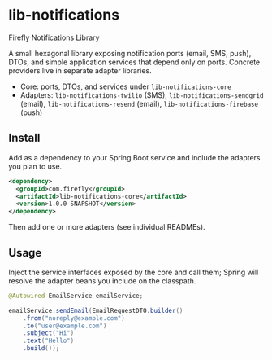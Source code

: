 # lib-notifications

Firefly Notifications Library

A small hexagonal library exposing notification ports (email, SMS, push), DTOs, and simple application services that depend only on ports. Concrete providers live in separate adapter libraries.

- Core: ports, DTOs, and services under `lib-notifications-core`
- Adapters: `lib-notifications-twilio` (SMS), `lib-notifications-sendgrid` (email), `lib-notifications-resend` (email), `lib-notifications-firebase` (push)

## Install
Add as a dependency to your Spring Boot service and include the adapters you plan to use.

```xml path=null start=null
<dependency>
  <groupId>com.firefly</groupId>
  <artifactId>lib-notifications-core</artifactId>
  <version>1.0.0-SNAPSHOT</version>
</dependency>
```

Then add one or more adapters (see individual READMEs).

## Usage
Inject the service interfaces exposed by the core and call them; Spring will resolve the adapter beans you include on the classpath.

```java path=null start=null
@Autowired EmailService emailService;

emailService.sendEmail(EmailRequestDTO.builder()
    .from("noreply@example.com")
    .to("user@example.com")
    .subject("Hi")
    .text("Hello")
    .build());
```
